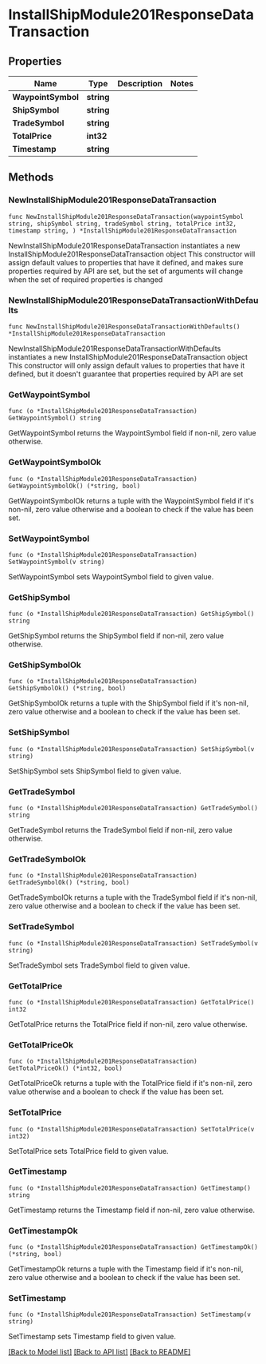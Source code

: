 # InstallShipModule201ResponseDataTransaction

## Properties

Name | Type | Description | Notes
------------ | ------------- | ------------- | -------------
**WaypointSymbol** | **string** |  | 
**ShipSymbol** | **string** |  | 
**TradeSymbol** | **string** |  | 
**TotalPrice** | **int32** |  | 
**Timestamp** | **string** |  | 

## Methods

### NewInstallShipModule201ResponseDataTransaction

`func NewInstallShipModule201ResponseDataTransaction(waypointSymbol string, shipSymbol string, tradeSymbol string, totalPrice int32, timestamp string, ) *InstallShipModule201ResponseDataTransaction`

NewInstallShipModule201ResponseDataTransaction instantiates a new InstallShipModule201ResponseDataTransaction object
This constructor will assign default values to properties that have it defined,
and makes sure properties required by API are set, but the set of arguments
will change when the set of required properties is changed

### NewInstallShipModule201ResponseDataTransactionWithDefaults

`func NewInstallShipModule201ResponseDataTransactionWithDefaults() *InstallShipModule201ResponseDataTransaction`

NewInstallShipModule201ResponseDataTransactionWithDefaults instantiates a new InstallShipModule201ResponseDataTransaction object
This constructor will only assign default values to properties that have it defined,
but it doesn't guarantee that properties required by API are set

### GetWaypointSymbol

`func (o *InstallShipModule201ResponseDataTransaction) GetWaypointSymbol() string`

GetWaypointSymbol returns the WaypointSymbol field if non-nil, zero value otherwise.

### GetWaypointSymbolOk

`func (o *InstallShipModule201ResponseDataTransaction) GetWaypointSymbolOk() (*string, bool)`

GetWaypointSymbolOk returns a tuple with the WaypointSymbol field if it's non-nil, zero value otherwise
and a boolean to check if the value has been set.

### SetWaypointSymbol

`func (o *InstallShipModule201ResponseDataTransaction) SetWaypointSymbol(v string)`

SetWaypointSymbol sets WaypointSymbol field to given value.


### GetShipSymbol

`func (o *InstallShipModule201ResponseDataTransaction) GetShipSymbol() string`

GetShipSymbol returns the ShipSymbol field if non-nil, zero value otherwise.

### GetShipSymbolOk

`func (o *InstallShipModule201ResponseDataTransaction) GetShipSymbolOk() (*string, bool)`

GetShipSymbolOk returns a tuple with the ShipSymbol field if it's non-nil, zero value otherwise
and a boolean to check if the value has been set.

### SetShipSymbol

`func (o *InstallShipModule201ResponseDataTransaction) SetShipSymbol(v string)`

SetShipSymbol sets ShipSymbol field to given value.


### GetTradeSymbol

`func (o *InstallShipModule201ResponseDataTransaction) GetTradeSymbol() string`

GetTradeSymbol returns the TradeSymbol field if non-nil, zero value otherwise.

### GetTradeSymbolOk

`func (o *InstallShipModule201ResponseDataTransaction) GetTradeSymbolOk() (*string, bool)`

GetTradeSymbolOk returns a tuple with the TradeSymbol field if it's non-nil, zero value otherwise
and a boolean to check if the value has been set.

### SetTradeSymbol

`func (o *InstallShipModule201ResponseDataTransaction) SetTradeSymbol(v string)`

SetTradeSymbol sets TradeSymbol field to given value.


### GetTotalPrice

`func (o *InstallShipModule201ResponseDataTransaction) GetTotalPrice() int32`

GetTotalPrice returns the TotalPrice field if non-nil, zero value otherwise.

### GetTotalPriceOk

`func (o *InstallShipModule201ResponseDataTransaction) GetTotalPriceOk() (*int32, bool)`

GetTotalPriceOk returns a tuple with the TotalPrice field if it's non-nil, zero value otherwise
and a boolean to check if the value has been set.

### SetTotalPrice

`func (o *InstallShipModule201ResponseDataTransaction) SetTotalPrice(v int32)`

SetTotalPrice sets TotalPrice field to given value.


### GetTimestamp

`func (o *InstallShipModule201ResponseDataTransaction) GetTimestamp() string`

GetTimestamp returns the Timestamp field if non-nil, zero value otherwise.

### GetTimestampOk

`func (o *InstallShipModule201ResponseDataTransaction) GetTimestampOk() (*string, bool)`

GetTimestampOk returns a tuple with the Timestamp field if it's non-nil, zero value otherwise
and a boolean to check if the value has been set.

### SetTimestamp

`func (o *InstallShipModule201ResponseDataTransaction) SetTimestamp(v string)`

SetTimestamp sets Timestamp field to given value.



[[Back to Model list]](../README.md#documentation-for-models) [[Back to API list]](../README.md#documentation-for-api-endpoints) [[Back to README]](../README.md)


